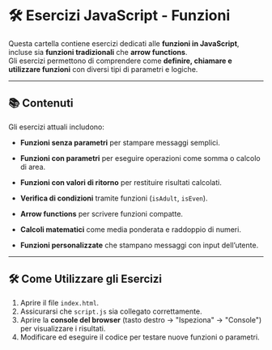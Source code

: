 # 🛠️ Esercizi JavaScript - Funzioni

Questa cartella contiene esercizi dedicati alle **funzioni in JavaScript**, incluse sia **funzioni tradizionali** che **arrow functions**.     
Gli esercizi permettono di comprendere come **definire, chiamare e utilizzare funzioni** con diversi tipi di parametri e logiche.

---

## 📚 Contenuti

Gli esercizi attuali includono:

- **Funzioni senza parametri** per stampare messaggi semplici.

- **Funzioni con parametri** per eseguire operazioni come somma o calcolo di area.  

- **Funzioni con valori di ritorno** per restituire risultati calcolati.  

- **Verifica di condizioni** tramite funzioni (`isAdult`, `isEven`).

- **Arrow functions** per scrivere funzioni compatte.  

- **Calcoli matematici** come media ponderata e raddoppio di numeri. 
 
- **Funzioni personalizzate** che stampano messaggi con input dell’utente.

---

## 🛠️ Come Utilizzare gli Esercizi

1. Aprire il file `index.html`.  
2. Assicurarsi che `script.js` sia collegato correttamente.  
3. Aprire la **console del browser** (tasto destro → "Ispeziona" → "Console") per visualizzare i risultati.  
4. Modificare ed eseguire il codice per testare nuove funzioni o parametri.
